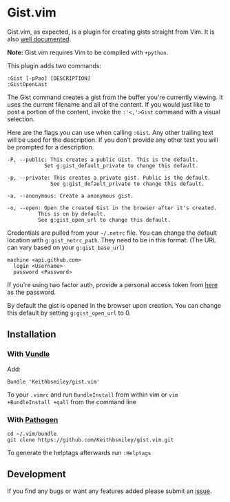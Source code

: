 # Gist.vim

Gist.vim, as expected, is a plugin for creating gists straight from Vim.
It is also [well
documented](https://github.com/Keithbsmiley/gist.vim/blob/master/doc/gist.txt).


**Note:** Gist.vim requires Vim to be compiled with `+python`.

This plugin adds two commands:

```
:Gist [-pPao] [DESCRIPTION]
:GistOpenLast
```

The Gist command creates a gist from the buffer you're currently
viewing. It uses the current filename and all of the content. If you
would just like to post a portion of the content, invoke the
`:'<,'>Gist` command with a visual selection.


Here are the flags you can use when calling `:Gist`. Any other trailing
text will be used for the description. If you don't provide any other
text you will be prompted for a description.

```
-P, --public: This creates a public Gist. This is the default.
            Set g:gist_default_private to change this default.

-p, --private: This creates a private gist. Public is the default.
              See g:gist_default_private to change this default.

-a, --anonymous: Create a anonymous gist.

-o, --open: Open the created Gist in the browser after it's created.
          This is on by default.
          See g:gist_open_url to change this default.
```

Credentials are pulled from your `~/.netrc` file. You can change the default
location with `g:gist_netrc_path`. They need to be in this format:
(The URL can vary based on your `g:gist_base_url`)

```
machine <api.github.com>
  login <Username>
  password <Password>
```

If you're using two factor auth, provide a personal access token from
[here](https://github.com/settings/applications) as the password.


By default the gist is opened in the browser upon creation. You can
change this default by setting `g:gist_open_url` to 0.

## Installation

### With [Vundle](https://github.com/gmarik/vundle)

Add:

```
Bundle 'Keithbsmiley/gist.vim'
```

To your `.vimrc` and run `BundleInstall` from within vim or `vim +BundleInstall +qall` from the command line

### With [Pathogen](https://github.com/tpope/vim-pathogen)

```
cd ~/.vim/bundle
git clone https://github.com/Keithbsmiley/gist.vim.git
```

To generate the helptags afterwards run `:Helptags`

## Development

If you find any bugs or want any features added please submit an
[issue](https://github.com/Keithbsmiley/gist.vim/issues/new).

